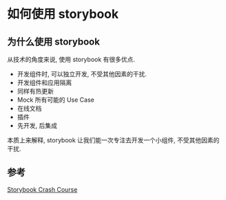 # 如何使用 storybook

## 为什么使用 storybook

从技术的角度来说, 使用 storybook 有很多优点.

<ul>
  <li>开发组件时, 可以独立开发, 不受其他因素的干扰.</li>
  <li>开发组件和应用隔离</li>
  <li>同样有热更新</li>
  <li>Mock 所有可能的 Use Case</li>
  <li>在线文档</li>
  <li>插件</li>
  <li>先开发, 后集成</li>
</ul>

本质上来解释, storybook 让我们能一次专注去开发一个小组件, 不受其他因素的干扰.

## 参考

[Storybook Crash Course](https://www.youtube.com/watch?v=x-x47qHq3nY)
